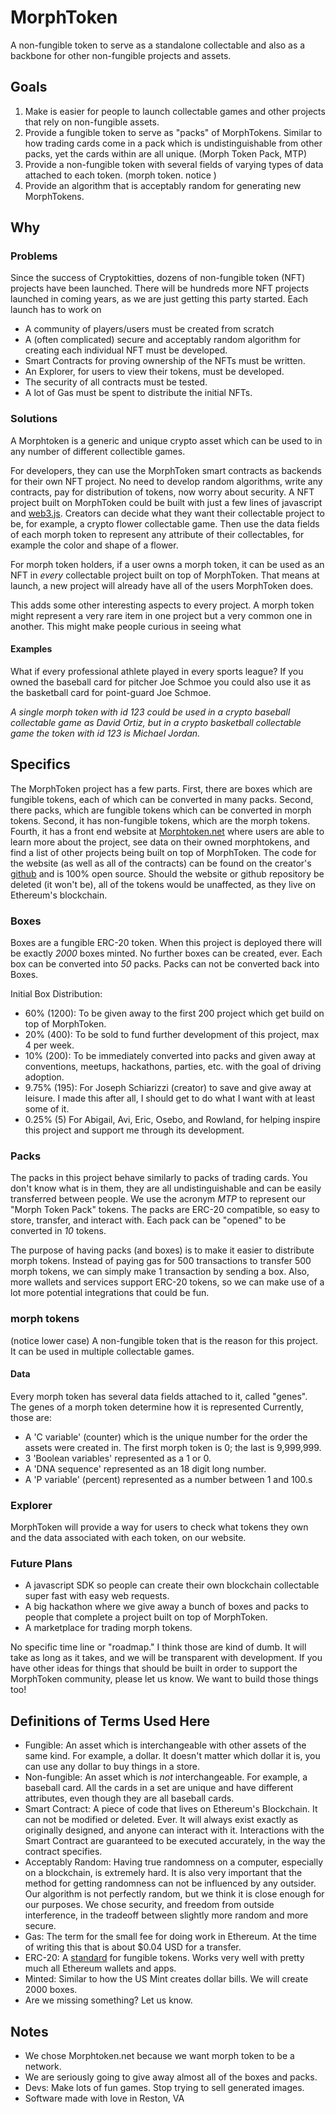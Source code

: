 # MorphToken
A non-fungible token to serve as a standalone collectable and also as a backbone for other non-fungible projects and assets.

## Goals
1. Make is easier for people to launch collectable games and other projects that rely on non-fungible assets.
2. Provide a fungible token to serve as "packs" of MorphTokens. Similar to how trading cards come in a pack which is undistinguishable from other packs, yet the cards within are all unique. (Morph Token Pack, MTP)
3. Provide a non-fungible token with several fields of varying types of data attached to each token. (morph token. notice )
4. Provide an algorithm that is acceptably random for generating new MorphTokens.

## Why

### Problems
Since the success of Cryptokitties, dozens of non-fungible token (NFT) projects have been launched. There will be hundreds more NFT projects launched in coming years, as we are just getting this party started.  Each launch has to work on
- A community of players/users must be created from scratch
- A (often complicated) secure and acceptably random algorithm for creating each individual NFT must be developed.
- Smart Contracts for proving ownership of the NFTs must be written.
- An Explorer, for users to view their tokens, must be developed.
- The security of all contracts must be tested.
- A lot of Gas must be spent to distribute the initial NFTs.

### Solutions
A Morphtoken is a generic and unique crypto asset which can be used to in any number of different collectible games.

For developers, they can use the MorphToken smart contracts as backends for their own NFT project. No need to develop random algorithms, write any contracts, pay for distribution of tokens, now worry about security.  A NFT project built on MorphToken could be built with just a few lines of javascript and [web3.js](github.com/web3/web3). Creators can decide what they want their collectable project to be, for example, a crypto flower collectable game.  Then use the data fields of each morph token to represent any attribute of their collectables, for example the color and shape of a flower.

For morph token holders, if a user owns a morph token, it can be used as an NFT in _every_ collectable project built on top of MorphToken. That means at launch, a new project will already have all of the users MorphToken does.

This adds some other interesting aspects to every project.  A morph token might represent a very rare item in one project but a very common one in another.  This might make people curious in seeing what

#### Examples
What if every professional athlete played in every sports league? If you owned the baseball card for pitcher Joe Schmoe you could also use it as the basketball card for point-guard Joe Schmoe.  

*A single morph token with id 123 could be used in a crypto baseball collectable game as David Ortiz, but in a crypto basketball collectable game the token with id 123 is Michael Jordan.*

## Specifics
The MorphToken project has a few parts. First, there are boxes which are fungible tokens, each of which can be converted in many packs. Second, there packs, which are fungible tokens which can be converted in morph tokens. Second, it has non-fungible tokens, which are the morph tokens.  Fourth, it has a front end website at [Morphtoken.net](http://morphtoken.net) where users are able to learn more about the project, see data on their owned morphtokens, and find a list of other projects being built on top of MorphToken.  The code for the website (as well as all of the contracts) can be found on the creator's [github](http://github.com/jschiarizzi) and is 100% open source. Should the website or github repository be deleted (it won't be), all of the tokens would be unaffected, as they live on Ethereum's blockchain.

### Boxes
Boxes are a fungible ERC-20 token. When this project is deployed there will be exactly *2000* boxes minted. No further boxes can be created, ever. Each box can be converted into *50* packs. Packs can not be converted back into Boxes.

Initial Box Distribution:
- 60% (1200): To be given away to the first 200 project which get build on top of MorphToken.
- 20% (400): To be sold to fund further development of this project, max 4 per week.
- 10% (200): To be immediately converted into packs and given away at conventions, meetups, hackathons, parties, etc. with the goal of driving adoption.
- 9.75% (195): For Joseph Schiarizzi (creator) to save and give away at leisure. I made this after all, I should get to do what I want with at least some of it.
- 0.25% (5) For Abigail, Avi, Eric, Osebo, and Rowland, for helping inspire this project and support me through its development.

### Packs
The packs in this project behave similarly to packs of trading cards.  You don't know what is in them, they are all undistinguishable and can be easily transferred between people. We use the acronym *MTP* to represent our "Morph Token Pack" tokens.  The packs are ERC-20 compatible, so easy to store, transfer, and interact with. Each pack can be "opened" to be converted in *10* tokens.

The purpose of having packs (and boxes) is to make it easier to distribute morph tokens.  Instead of paying gas for 500 transactions to transfer 500 morph tokens, we can simply make 1 transaction by sending a box. Also, more wallets and services support ERC-20 tokens, so we can make use of a lot more potential integrations that could be fun.

### morph tokens
(notice lower case)
A non-fungible token that is the reason for this project. It can be used in multiple collectable games.

#### Data
Every morph token has several data fields attached to it, called "genes". The genes of a morph token determine how it is represented  Currently, those are:
- A 'C variable' (counter) which is the unique number for the order the assets were created in. The first morph token is 0; the last is 9,999,999.
- 3 'Boolean variables' represented as a 1 or 0.
- A 'DNA sequence' represented as an 18 digit long number.
- A 'P variable' (percent) represented as a number between 1 and 100.s

### Explorer
MorphToken will provide a way for users to check what tokens they own and the data associated with each token, on our website.

### Future Plans
- A javascript SDK so people can create their own blockchain collectable super fast with easy web requests.
- A big hackathon where we give away a bunch of boxes and packs to people that complete a project built on top of MorphToken.
- A marketplace for trading morph tokens.

No specific time line or "roadmap." I think those are kind of dumb. It will take as long as it takes, and we will be transparent with development.  If you have other ideas for things that should be built in order to support the MorphToken community, please let us know. We want to build those things too!

## Definitions of Terms Used Here
- Fungible: An asset which is interchangeable with other assets of the same kind. For example, a dollar.  It doesn't matter which dollar it is, you can use any dollar to buy things in a store.
- Non-fungible: An asset which is _not_ interchangeable. For example, a baseball card.  All the cards in a set are unique and have different attributes, even though they are all baseball cards.
- Smart Contract: A piece of code that lives on Ethereum's Blockchain.  It can not be modified or deleted. Ever. It will always exist exactly as originally designed, and anyone can interact with it. Interactions with the Smart Contract are guaranteed to be executed accurately, in the way the contract specifies.
- Acceptably Random: Having true randomness on a computer, especially on a blockchain, is extremely hard.  It is also very important that the method for getting randomness can not be influenced by any outsider.  Our algorithm is not perfectly random, but we think it is close enough for our purposes.  We chose security, and freedom from outside interference, in the tradeoff between slightly more random and more secure.
- Gas: The term for the small fee for doing work in Ethereum.  At the time of writing this that is about $0.04 USD for a transfer.
- ERC-20: A [standard](github.com/ethereum/EIPs/issues/20) for fungible tokens. Works very well with pretty much all Ethereum wallets and apps.
- Minted: Similar to how the US Mint creates dollar bills.  We will create 2000 boxes.
- Are we missing something? Let us know.

## Notes
- We chose Morphtoken.net because we want morph token to be a network.
- We are seriously going to give away almost all of the boxes and packs.
- Devs: Make lots of fun games. Stop trying to sell generated images.
- Software made with love in Reston, VA

